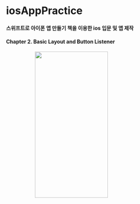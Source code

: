 # iosAppPractice

#### 스위프트로 아이폰 앱 만들기 책을 이용한 ios 입문 및 앱 제작

#### Chapter 2. Basic Layout and Button Listener
&nbsp;&nbsp;&nbsp;&nbsp;&nbsp;&nbsp;&nbsp;&nbsp;&nbsp;&nbsp;&nbsp;&nbsp;&nbsp;&nbsp;&nbsp;&nbsp;&nbsp;&nbsp;&nbsp;
<img src="https://user-images.githubusercontent.com/43779571/85924790-62969c00-b8cf-11ea-83b1-639e010ba5ea.png" width="200" height="400">

